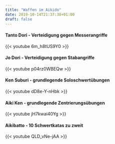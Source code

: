 ```yaml
---
title: "Waffen im Aikido"
date: 2019-10-14T21:37:38+01:00
draft: false
---
```


<h4>Tanto Dori - Verteidigung gegen Messerangriffe</h4>
{{< youtube 6m_h8tUS9Y0 >}}

<h4>Jo Dori - Verteidigung gegen Stabangriffe</h4>
{{< youtube p04rz0WBEQw >}}

<h4>Ken Suburi - grundlegende Soloschwertübungen</h4>
{{< youtube dD8e-Y-nHbk >}}

<h4>Aiki Ken - grundlegende Zentrierungsübungen</h4>
{{< youtube jH7kwai40Yg >}}

<h4>Aikibatto - 10 Schwertkatas zu zweit</h4>
{{< youtube QLD_vNe-jAA >}}